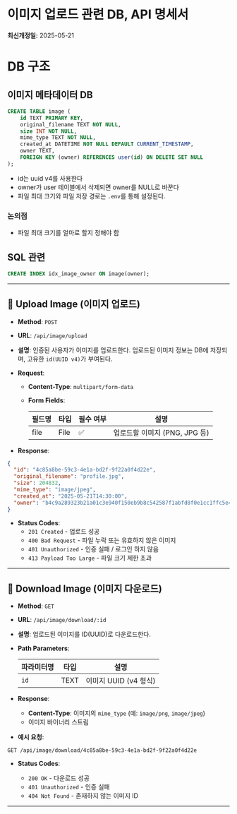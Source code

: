 # 이미지 업로드 관련 DB, API 명세서
**최신개정일:** 2025-05-21

# DB 구조

## 이미지 메타데이터 DB
```sql
CREATE TABLE image (
    id TEXT PRIMARY KEY,
    original_filename TEXT NOT NULL,
    size INT NOT NULL,
    mime_type TEXT NOT NULL,
    created_at DATETIME NOT NULL DEFAULT CURRENT_TIMESTAMP,
    owner TEXT,
    FOREIGN KEY (owner) REFERENCES user(id) ON DELETE SET NULL
);
```
- id는 uuid v4를 사용한다
- owner가 user 테이블에서 삭제되면 owner를 NULL로 바꾼다
- 파일 최대 크기와 파일 저장 경로는 `.env`를 통해 설정된다.

### 논의점
- 파일 최대 크기를 얼마로 할지 정해야 함


## SQL 관련
```sql
CREATE INDEX idx_image_owner ON image(owner);
```

---

## 🔹 Upload Image (이미지 업로드)

* **Method**: `POST`
* **URL**: `/api/image/upload`
* **설명**: 인증된 사용자가 이미지를 업로드한다. 업로드된 이미지 정보는 DB에 저장되며, 고유한 `id(UUID v4)`가 부여된다.

* **Request**:
  * **Content-Type**: `multipart/form-data`
  * **Form Fields**:

    | 필드명  | 타입   | 필수 여부 | 설명                    |
    | ---- | ---- | ----- | --------------------- |
    | file | File | ✅     | 업로드할 이미지 (PNG, JPG 등) |

* **Response**:

```json
{
  "id": "4c85a8be-59c3-4e1a-bd2f-9f22a0f4d22e",
  "original_filename": "profile.jpg",
  "size": 204832,
  "mime_type": "image/jpeg",
  "created_at": "2025-05-21T14:30:00",
  "owner": "b4c9a289323b21a01c3e940f150eb9b8c542587f1abfd8f0e1cc1ffc5e475514",
}
```

* **Status Codes**:
  * `201 Created` - 업로드 성공
  * `400 Bad Request` - 파일 누락 또는 유효하지 않은 이미지
  * `401 Unauthorized` - 인증 실패 / 로그인 하지 않음
  * `413 Payload Too Large` - 파일 크기 제한 초과

---

## 🔹 Download Image (이미지 다운로드)

* **Method**: `GET`
* **URL**: `/api/image/download/:id`
* **설명**: 업로드된 이미지를 ID(UUID)로 다운로드한다.

* **Path Parameters**:

  | 파라미터명 | 타입   | 설명               |
  | ----- | ---- | ---------------- |
  | `id`  | TEXT | 이미지 UUID (v4 형식) |

* **Response**:
  * **Content-Type**: 이미지의 `mime_type` (예: `image/png`, `image/jpeg`)
  * 이미지 바이너리 스트림

* **예시 요청**:

```http
GET /api/image/download/4c85a8be-59c3-4e1a-bd2f-9f22a0f4d22e
```


* **Status Codes**:

  * `200 OK` - 다운로드 성공
  * `401 Unauthorized` - 인증 실패
  * `404 Not Found` - 존재하지 않는 이미지 ID

---

